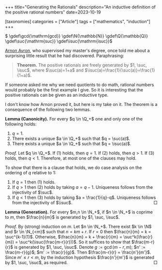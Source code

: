 +++
title="Generating the Rationals"
description="An inductive definition of the positive rational numbers"
date=2023-10-19

[taxonomies]
categories = ["Article"]
tags = ["mathematics", "induction"]
+++

<!-- Macros: --> $ \gdef\gcd{\mathrm{gcd}} \gdef\N{\mathbb{N}} \gdef\Q{\mathbb{Q}} \gdef\suc{\mathrm{suc}} \gdef\isuc{\mathrm{isuc}}$

[Arnon Avron](cs.tau.ac.il/~aa), who supervised my master's degree, once told me about a surprising little result that he had discovered. Paraphrasing:

> **Theorem.** The positive rationals are freely generated by $1, \suc, \isuc$, where $\suc(a)=1+a$ and $\isuc(a)=\frac{1}{\suc(a)}=\frac{1}{1+a}$.

If someone asked me why we need quotients to do math, rational numbers would probably be the first example I give. So it is interesting that the positive rationals can be given as an inductive type.

<!-- commented out:
The key components of the proof are:

- The generators are all one-to-one.
- $\suc>1$ and $\isuc<1$, so the final generator is unique.
- For any positive rational, apply $\suc^{-1}$ until getting to $1$ or below. If below, apply $\isuc^{-1}$. One can show that the denominator strictly decreases after this, i.e. after applying $\isuc^{-1} \circ \suc^{-n}$.
-->


I don't know how Arnon proved it, but here is my take on it. <!-- more --> The theorem is a consequence of the following two lemmas.

**Lemma (Canonicity).**
For every $q \in \Q_+$ one and only one of the following holds:
1. $q=1$.
2. There exists a unique $a \in \Q_+$ such that $q = \suc(a)$.
3. There exists a unique $a \in \Q_+$ such that $q = \isuc(a)$.

*Proof.*
Let $q \in \Q_+$.
If (1) holds, then $q=1$.
If (2) holds, then $q>1$.
If (3) holds, then $q<1$.
Therefore, at most one of the clauses may hold.

To show that there is a clause that holds, we do case analysis on the ordering of $q$ relative to $1$:
1. If $q=1$ then (1) holds.
2. If $q>1$ then (2) holds by taking $a = q-1$. Uniqueness follows from the injectivity of $\suc$.
3. If $q<1$ then (3) holds by taking $a = \frac{1}{q}-q$. Uniqueness follows from the injectivity of $\isuc$. <span style="float:right;">$\Box$</span>

**Lemma (Generation).**
For every $m,n \in \N_+$, if $n \in \N_+$ is coprime to $m$, then $\frac{n}{m}$ is generated by $1, \suc, \isuc$.

*Proof.*
By (strong) induction on $m$. Let $n \in \N_+$. There exist $k \in \N$ and $r \in \N_{<m}$ such that $n = km + r$. If $r=0$ then $\frac{n}{m} = k = \suc^{k-1}(1)$. Otherwise, $\frac{n}{m} = k + \frac{r}{m} = \suc^k(\frac{r}{m}) = \suc^k(\isuc(\frac{m-r}{r}))$. So it suffices to show that $\frac{m-r}{r}$ is generated by $1, \suc, \isuc$.
Denote $g := \gcd(m-r,m)$; $n' := \frac{m-r}{g}$; $m' := \frac{r}{g}$.
Then $\frac{m-r}{r} = \frac{n'}{m'}$.
Since $m' \leq r < m$, by the induction hypothesis $\frac{n'}{m'}$ is generated by $1, \suc, \isuc$, as required. <span style="float:right;">$\Box$</span>
